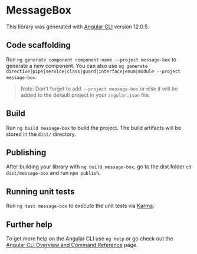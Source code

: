 # MessageBox

This library was generated with [Angular CLI](https://github.com/angular/angular-cli) version 12.0.5.

## Code scaffolding

Run `ng generate component component-name --project message-box` to generate a new component. You can also use `ng generate directive|pipe|service|class|guard|interface|enum|module --project message-box`.

> Note: Don't forget to add `--project message-box` or else it will be added to the default project in your `angular.json` file.

## Build

Run `ng build message-box` to build the project. The build artifacts will be stored in the `dist/` directory.

## Publishing

After building your library with `ng build message-box`, go to the dist folder `cd dist/message-box` and run `npm publish`.

## Running unit tests

Run `ng test message-box` to execute the unit tests via [Karma](https://karma-runner.github.io).

## Further help

To get more help on the Angular CLI use `ng help` or go check out the [Angular CLI Overview and Command Reference](https://angular.io/cli) page.
